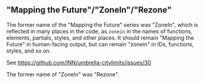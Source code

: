 ## "Mapping the Future"/"ZoneIn"/"Rezone"

The former name of the "Mapping the Future" series was "ZoneIn", which is reflected in many places in the code, as `zonein` in the names of functions, elements, partials, styles, and other places. It should remain "Mapping the Future" in human-facing output, but can remain "zonein" in IDs, functions, styles, and so on.

See https://github.com/INN/umbrella-citylimits/issues/30

The former name of "ZoneIn" was "Rezone".
